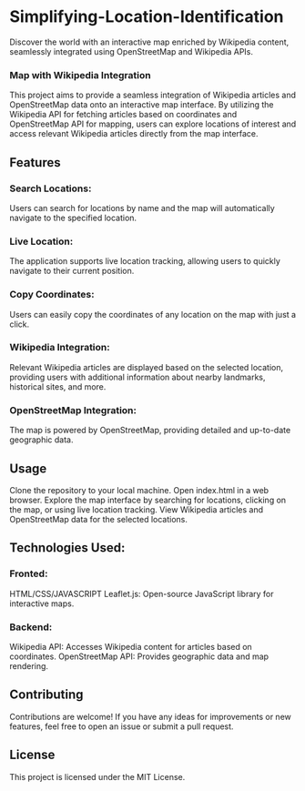 # Simplifying-Location-Identification
Discover the world with an interactive map enriched by Wikipedia content, seamlessly integrated using  OpenStreetMap and Wikipedia APIs.

### Map with Wikipedia Integration
This project aims to provide a seamless integration of Wikipedia articles and OpenStreetMap data onto an interactive map interface. By utilizing the Wikipedia API for fetching articles based on coordinates and OpenStreetMap API for mapping, users can explore locations of interest and access relevant Wikipedia articles directly from the map interface.

## Features
### Search Locations: 
Users can search for locations by name and the map will automatically navigate to the specified location.
### Live Location: 
The application supports live location tracking, allowing users to quickly navigate to their current position.
### Copy Coordinates:
Users can easily copy the coordinates of any location on the map with just a click.
### Wikipedia Integration:
Relevant Wikipedia articles are displayed based on the selected location, providing users with additional information about nearby landmarks, historical sites, and more.
### OpenStreetMap Integration: 
The map is powered by OpenStreetMap, providing detailed and up-to-date geographic data.

## Usage
Clone the repository to your local machine.
Open index.html in a web browser.
Explore the map interface by searching for locations, clicking on the map, or using live location tracking.
View Wikipedia articles and OpenStreetMap data for the selected locations.

## Technologies Used:
### Fronted:
HTML/CSS/JAVASCRIPT 
Leaflet.js: Open-source JavaScript library for interactive maps.
### Backend:
Wikipedia API: Accesses Wikipedia content for articles based on coordinates.
OpenStreetMap API: Provides geographic data and map rendering.

## Contributing
Contributions are welcome! If you have any ideas for improvements or new features, feel free to open an issue or submit a pull request.

## License
This project is licensed under the MIT License.
